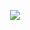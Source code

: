 <p align="center">
  <img src="https://github.com/GEUMAIN/web/assets/128437656/3b2b683f-c738-452f-9adb-6b3046b19033)
">
</p>
